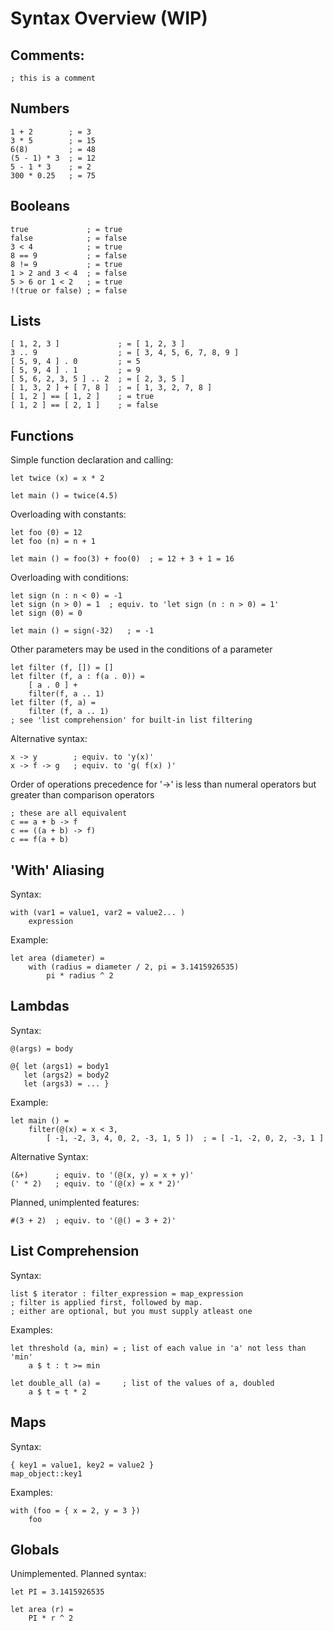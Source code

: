 Syntax Overview (WIP)
===============================


Comments:
-------------------------------
    ; this is a comment

Numbers
-------------------------------
    1 + 2        ; = 3
    3 * 5        ; = 15
    6(8)         ; = 48
    (5 - 1) * 3  ; = 12
    5 - 1 * 3    ; = 2
    300 * 0.25   ; = 75

Booleans
-------------------------------
    true             ; = true
    false            ; = false
    3 < 4            ; = true
    8 == 9           ; = false
    8 != 9           ; = true
    1 > 2 and 3 < 4  ; = false
    5 > 6 or 1 < 2   ; = true
    !(true or false) ; = false

Lists
-------------------------------
    [ 1, 2, 3 ]             ; = [ 1, 2, 3 ]
    3 .. 9                  ; = [ 3, 4, 5, 6, 7, 8, 9 ]
    [ 5, 9, 4 ] . 0         ; = 5
    [ 5, 9, 4 ] . 1         ; = 9
    [ 5, 6, 2, 3, 5 ] .. 2  ; = [ 2, 3, 5 ]
    [ 1, 3, 2 ] + [ 7, 8 ]  ; = [ 1, 3, 2, 7, 8 ]
    [ 1, 2 ] == [ 1, 2 ]    ; = true
    [ 1, 2 ] == [ 2, 1 ]    ; = false

Functions
-------------------------------

Simple function declaration and calling:

    let twice (x) = x * 2

    let main () = twice(4.5)

Overloading with constants:

    let foo (0) = 12
    let foo (n) = n + 1

    let main () = foo(3) + foo(0)  ; = 12 + 3 + 1 = 16

Overloading with conditions:

    let sign (n : n < 0) = -1
    let sign (n > 0) = 1  ; equiv. to 'let sign (n : n > 0) = 1'
    let sign (0) = 0

    let main () = sign(-32)   ; = -1

Other parameters may be used in the conditions of a parameter

    let filter (f, []) = []
    let filter (f, a : f(a . 0)) =
        [ a . 0 ] +
        filter(f, a .. 1)
    let filter (f, a) =
        filter (f, a .. 1)
    ; see 'list comprehension' for built-in list filtering

Alternative syntax:

    x -> y        ; equiv. to 'y(x)'
    x -> f -> g   ; equiv. to 'g( f(x) )'

Order of operations precedence for '->' is less than numeral operators but greater than comparison operators

    ; these are all equivalent
    c == a + b -> f
    c == ((a + b) -> f)
    c == f(a + b)

'With' Aliasing
-------------------------------

Syntax:

    with (var1 = value1, var2 = value2... )
        expression

Example:

    let area (diameter) =
        with (radius = diameter / 2, pi = 3.1415926535)
            pi * radius ^ 2

Lambdas
-------------------------------

Syntax:

    @(args) = body

    @{ let (args1) = body1
       let (args2) = body2
       let (args3) = ... }

Example:

    let main () =
        filter(@(x) = x < 3,
            [ -1, -2, 3, 4, 0, 2, -3, 1, 5 ])  ; = [ -1, -2, 0, 2, -3, 1 ]

Alternative Syntax:

    (&+)      ; equiv. to '(@(x, y) = x + y)'
    (' * 2)   ; equiv. to '(@(x) = x * 2)'

Planned, unimplented features:

    #(3 + 2)  ; equiv. to '(@() = 3 + 2)'

List Comprehension
-------------------------------

Syntax:

    list $ iterator : filter_expression = map_expression
    ; filter is applied first, followed by map.
    ; either are optional, but you must supply atleast one

Examples:

    let threshold (a, min) = ; list of each value in 'a' not less than 'min'
        a $ t : t >= min

    let double_all (a) =     ; list of the values of a, doubled
        a $ t = t * 2

Maps
-------------------------------

Syntax:

    { key1 = value1, key2 = value2 }
    map_object::key1

Examples:

    with (foo = { x = 2, y = 3 })
        foo


Globals
-------------------------------

Unimplemented.  Planned syntax:

    let PI = 3.1415926535

    let area (r) =
        PI * r ^ 2